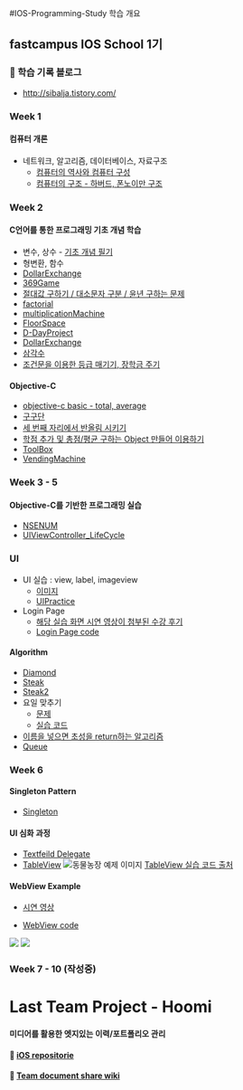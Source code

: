 #IOS-Programming-Study 학습 개요
## fastcampus IOS School 1기

### 🍒 학습 기록 블로그
- http://sibalja.tistory.com/

### Week 1
#### 컴퓨터 개론
* 네트워크, 알고리즘, 데이터베이스, 자료구조
   * [컴퓨터의 역사와 컴퓨터 구성](http://sibalja.tistory.com/29)
   * [컴퓨터의 구조 - 하버드, 폰노이만 구조](http://sibalja.tistory.com/30)

### Week 2
#### C언어를 통한 프로그래밍 기초 개념 학습
* 변수, 상수 - [기초 개념 필기](https://github.com/baecheese/IOS-Programming-Study/blob/master/2week/conceptNote/1.%EB%B3%80%EC%88%98%EC%99%80%20%ED%95%A8%EC%88%98.md)
* 형변환, 함수
* [DollarExchange](https://github.com/baecheese/IOS-Programming-Study/tree/master/2week/Example/DollarExchange/DollarExchange)
* [369Game](https://github.com/baecheese/IOS-Programming-Study/blob/master/2week/Example/369Game/369Game/main.m)
* [절대값 구하기 / 대소문자 구분 / 윤년 구하는 문제](https://github.com/baecheese/IOS-Programming-Study/blob/master/2week/Example/ConditionalSentence/conditionalSentence/main.m)
* [factorial](https://github.com/baecheese/IOS-Programming-Study/blob/master/2week/Example/Factorial/Factorial/main.m)
* [multiplicationMachine](https://github.com/baecheese/IOS-Programming-Study/blob/master/2week/Example/Factorial/Factorial/main.m)
* [FloorSpace](https://github.com/baecheese/IOS-Programming-Study/blob/master/2week/Example/RoomFloorSpace/FloorSpace/main.m)
* [D-DayProject](https://github.com/baecheese/IOS-Programming-Study/blob/master/2week/Example/D-DayProject/D-DayProject/main.m)
* [DollarExchange](https://github.com/baecheese/IOS-Programming-Study/blob/master/2week/Example/DollarExchange/DollarExchange/main.m)
* [삼각수](https://github.com/baecheese/IOS-Programming-Study/blob/master/2week/Example/SmaKaksu/SmaKaksu/main.m)
* [조건문을 이용한 등급 매기기, 장학금 주기](https://github.com/baecheese/IOS-Programming-Study/blob/master/2week/Example/TestLevelAndScholarship/test/main.m)

#### Objective-C
* [objective-c basic - total, average](https://github.com/baecheese/IOS-Programming-Study/blob/master/2week/Example/ObjectiveCBasic20160509/ObjectiveCBasic/main.m)
* [구구단](https://github.com/baecheese/IOS-Programming-Study/blob/master/2week/Example/guguDanObjectiveC20160509/guguDanObjectiveC/main.m)
* [세 번째 자리에서 반올림 시키기](https://github.com/baecheese/IOS-Programming-Study/blob/master/2week/Example/RoundingFunction/RoundingFunction/main.m)
* [학점 추가 및 총점/평균 구하는 Object 만들어 이용하기](https://github.com/baecheese/IOS-Programming-Study/tree/master/2week/Example/TestScoreObjectiveC20160510/TestScoreObjectiveC)
* [ToolBox](https://github.com/baecheese/IOS-Programming-Study/tree/master/2week/Example/ToolBoxClass20160510/ToolBoxClass)
* [VendingMachine](https://github.com/baecheese/IOS-Programming-Study/tree/master/2week/Example/VendingMachine)

### Week 3 - 5
#### Objective-C를 기반한 프로그래밍 실습
* [NSENUM](https://github.com/baecheese/IOS-Programming-Study/blob/master/3week/Example/NS_ENUM_Example0519/Example0519/main.m)
* [UIViewController_LifeCycle](https://github.com/baecheese/IOS-Programming-Study/tree/master/3week/Example/UIViewController_LifeCycle/UIViewController_LifeCycle)

### UI
* UI 실습 : view, label, imageview
   * [이미지](https://github.com/baecheese/IOS-Programming-Study/tree/master/4week/Example/UIPractice)
   * [UIPractice](https://github.com/baecheese/IOS-Programming-Study/blob/master/4week/Example/UIPractice/UITest/ViewController.m)
* Login Page
   * [해당 실습 화면 시연 영상이 첨부된 수강 후기](http://www.fastcampus.co.kr/dev_school_ids_blog_student_3/)
   * [Login Page code](https://github.com/baecheese/IOS-Programming-Study/tree/master/5week/Example/LoginPage/LoginPage)

#### Algorithm
* [Diamond](https://github.com/baecheese/IOS-Programming-Study/blob/master/3week/algorithm/Diamond/Diamond/main.c)
* [Steak](https://github.com/baecheese/IOS-Programming-Study/blob/master/3week/algorithm/SteakMake/steakNew/main.c)
* [Steak2](https://github.com/baecheese/IOS-Programming-Study/blob/master/4week/algorithm/stack/stack/main.c)
* 요일 맞추기
   * [문제](https://github.com/baecheese/IOS-Programming-Study/blob/master/3week/algorithm/WhatDayOfTheWeek/question.md)
   * [실습 코드](https://github.com/baecheese/IOS-Programming-Study/blob/master/3week/algorithm/WhatDayOfTheWeek/WhatDayOfTheWeek/main.c)
* [이름을 넣으면 초성을 return하는 알고리즘](https://github.com/baecheese/IOS-Programming-Study/blob/master/4week/algorithm/ChousungProject/ChousungProject/main.m)
* [Queue](https://github.com/baecheese/IOS-Programming-Study/blob/master/4week/algorithm/Queue/Queue/main.c)

### Week 6
#### Singleton Pattern
* [Singleton](https://github.com/baecheese/IOS-Programming-Study/tree/master/6week/Singleton/Singleton)

#### UI 심화 과정
* [Textfeild Delegate](https://github.com/baecheese/IOS-Programming-Study/blob/master/6week/TextFdDelegate/TextFdDelegate/ViewController.m)
* [TableView](https://github.com/baecheese/IOS-Programming-Study/tree/master/6week/TableViewExample_%EB%8F%99%EB%AC%BC%EB%86%8D%EC%9E%A5/TableViewExample)
![동물농장 예제 이미지](https://www.appcoda.com/ios-programming-index-list-uitableview/)
[TableView 실습 코드 출처](https://www.appcoda.com/ios-programming-index-list-uitableview/)

#### WebView Example
* [시연 영상](https://youtu.be/mkAgOJzKVCc)

* [WebView code](https://github.com/baecheese/IOS-Programming-Study/blob/master/6week/WebView/WebView/ViewController.m)

![](http://cfile24.uf.tistory.com/image/2128834E57A0BE181B1D63)
![](http://cfile10.uf.tistory.com/image/22164B4E57A0BE1A2F40D8)

### Week 7 - 10 (작성중)

# Last Team Project - Hoomi
#### 미디어를 활용한 엣지있는 이력/포트폴리오 관리
#### 🐙 [iOS repositorie](https://github.com/fastcampus-HOOMI/iOS-HOOMI)
#### 🐙 [Team document share wiki](https://github.com/najanda89/HOOMI-wiki)